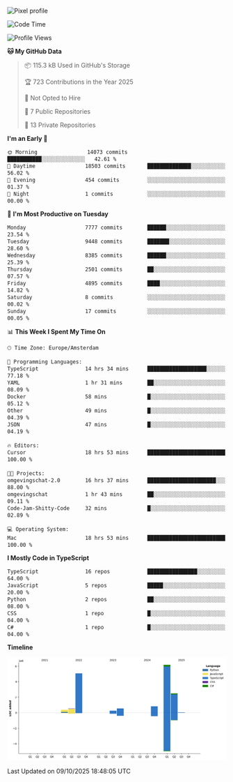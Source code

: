 ![Pixel profile](https://pixel-profile.vercel.app/api/github-stats?username=Atchferox&screen_effect=true&theme=rainbow
)


<!--START_SECTION:waka-->
![Code Time](http://img.shields.io/badge/Code%20Time-815%20hrs%209%20mins-blue)

![Profile Views](http://img.shields.io/badge/Profile%20Views-0-blue)

**🐱 My GitHub Data** 

> 📦 115.3 kB Used in GitHub's Storage 
 > 
> 🏆 723 Contributions in the Year 2025
 > 
> 🚫 Not Opted to Hire
 > 
> 📜 7 Public Repositories 
 > 
> 🔑 13 Private Repositories 
 > 
**I'm an Early 🐤** 

```text
🌞 Morning                14073 commits       ███████████░░░░░░░░░░░░░░   42.61 % 
🌆 Daytime                18503 commits       ██████████████░░░░░░░░░░░   56.02 % 
🌃 Evening                454 commits         ░░░░░░░░░░░░░░░░░░░░░░░░░   01.37 % 
🌙 Night                  1 commits           ░░░░░░░░░░░░░░░░░░░░░░░░░   00.00 % 
```
📅 **I'm Most Productive on Tuesday** 

```text
Monday                   7777 commits        ██████░░░░░░░░░░░░░░░░░░░   23.54 % 
Tuesday                  9448 commits        ███████░░░░░░░░░░░░░░░░░░   28.60 % 
Wednesday                8385 commits        ██████░░░░░░░░░░░░░░░░░░░   25.39 % 
Thursday                 2501 commits        ██░░░░░░░░░░░░░░░░░░░░░░░   07.57 % 
Friday                   4895 commits        ████░░░░░░░░░░░░░░░░░░░░░   14.82 % 
Saturday                 8 commits           ░░░░░░░░░░░░░░░░░░░░░░░░░   00.02 % 
Sunday                   17 commits          ░░░░░░░░░░░░░░░░░░░░░░░░░   00.05 % 
```


📊 **This Week I Spent My Time On** 

```text
🕑︎ Time Zone: Europe/Amsterdam

💬 Programming Languages: 
TypeScript               14 hrs 34 mins      ███████████████████░░░░░░   77.18 % 
YAML                     1 hr 31 mins        ██░░░░░░░░░░░░░░░░░░░░░░░   08.09 % 
Docker                   58 mins             █░░░░░░░░░░░░░░░░░░░░░░░░   05.12 % 
Other                    49 mins             █░░░░░░░░░░░░░░░░░░░░░░░░   04.39 % 
JSON                     47 mins             █░░░░░░░░░░░░░░░░░░░░░░░░   04.19 % 

🔥 Editors: 
Cursor                   18 hrs 53 mins      █████████████████████████   100.00 % 

🐱‍💻 Projects: 
omgevingschat-2.0        16 hrs 37 mins      ██████████████████████░░░   88.00 % 
omgevingschat            1 hr 43 mins        ██░░░░░░░░░░░░░░░░░░░░░░░   09.11 % 
Code-Jam-Shitty-Code     32 mins             █░░░░░░░░░░░░░░░░░░░░░░░░   02.89 % 

💻 Operating System: 
Mac                      18 hrs 53 mins      █████████████████████████   100.00 % 
```

**I Mostly Code in TypeScript** 

```text
TypeScript               16 repos            ████████████████░░░░░░░░░   64.00 % 
JavaScript               5 repos             █████░░░░░░░░░░░░░░░░░░░░   20.00 % 
Python                   2 repos             ██░░░░░░░░░░░░░░░░░░░░░░░   08.00 % 
CSS                      1 repo              █░░░░░░░░░░░░░░░░░░░░░░░░   04.00 % 
C#                       1 repo              █░░░░░░░░░░░░░░░░░░░░░░░░   04.00 % 
```



**Timeline**

![Lines of Code chart](https://raw.githubusercontent.com/Atchferox/Atchferox/main/assets/bar_graph.png)


 Last Updated on 09/10/2025 18:48:05 UTC
<!--END_SECTION:waka-->
